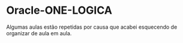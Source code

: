 # Oracle-ONE-LOGICA

Algumas aulas estão repetidas por causa que acabei esquecendo de organizar de aula em aula.
